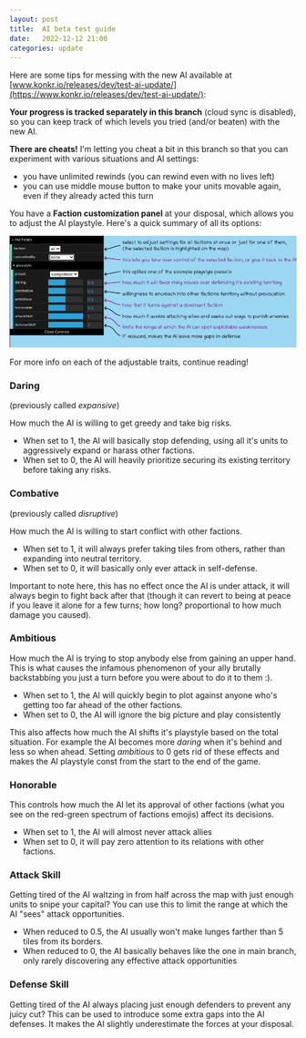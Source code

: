 ```yaml
---
layout: post
title:  AI beta test guide
date:   2022-12-12 21:00
categories: update
---
```


Here are some tips for messing with the new AI available at [www.konkr.io/releases/dev/test-ai-update/](https://www.konkr.io/releases/dev/test-ai-update/):

<!-- excerpt-end -->

**Your progress is tracked separately in this branch** (cloud sync is disabled), 
so you can keep track of which levels you tried (and/or beaten) with the new AI.

**There are cheats!** I'm letting you cheat a bit in this branch so that you can experiment with various situations and AI settings:
   * you have unlimited rewinds (you can rewind even with no lives left)
   * you can use middle mouse button to make your units movable again, even if they already acted this turn


You have a **Faction customization panel** at your disposal, which allows you to adjust the AI playstyle. Here's a quick summary of all its options:

<img src="/img/blog/faction-controls.png"/>

For more info on each of the adjustable traits, continue reading! 

### Daring
(previously called *expansive*)

How much the AI is willing to get greedy and take big risks.
* When set to 1, the AI will basically stop defending, using all it's units to aggressively expand or harass other factions.
* When set to 0, the AI will heavily prioritize securing its existing territory before taking any risks.


### Combative
(previously called *disruptive*)

How much the AI is willing to start conflict with other factions.
* When set to 1, it will always prefer taking tiles from others, rather than expanding into neutral territory.
* When set to 0, it will basically only ever attack in self-defense.


Important to note here, this has no effect once the AI is under attack, it will always begin to fight back after that
(though it can revert to being at peace if you leave it alone for a few turns; how long? proportional to how much damage you caused).

### Ambitious
How much the AI is trying to stop anybody else from gaining an upper hand. This is what causes the infamous phenomenon of
your ally brutally backstabbing you just a turn before you were about to do it to them :).

* When set to 1, the AI will quickly begin to plot against anyone who's getting too far ahead of the other factions.
* When set to 0, the AI will ignore the big picture and play consistently

This also affects how much the AI shifts it's playstyle based on the total situation. 
For example the AI becomes more *daring* when it's behind and less so when ahead. Setting *ambitious* to 0 gets rid of these effects
and makes the AI playstyle const from the start to the end of the game.

### Honorable
This controls how much the AI let its approval of other factions (what you see on the red-green spectrum of factions emojis) affect its decisions.  

* When set to 1, the AI will almost never attack allies
* When set to 0, it will pay zero attention to its relations with other factions.

### Attack Skill
Getting tired of the AI waltzing in from half across the map with just enough units to snipe your capital? 
You can use this to limit the range at which the AI "sees" attack opportunities.
* When reduced to 0.5, the AI usually won't make lunges farther than 5 tiles from its borders.
* When reduced to 0, the AI basically behaves like the one in main branch, only rarely discovering any effective attack opportunities

### Defense Skill
Getting tired of the AI always placing just enough defenders to prevent any juicy cut? This can be used to introduce
some extra gaps into the AI defenses. It makes the AI slightly underestimate the forces at your disposal.
